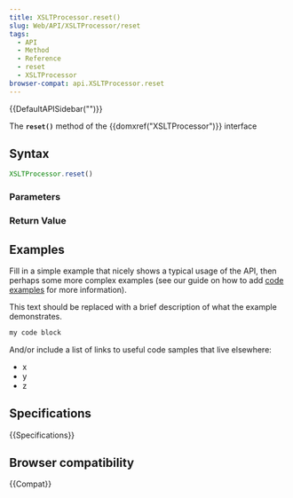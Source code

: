 ```yaml
---
title: XSLTProcessor.reset()
slug: Web/API/XSLTProcessor/reset
tags:
  - API
  - Method
  - Reference
  - reset
  - XSLTProcessor
browser-compat: api.XSLTProcessor.reset
---
```

{{DefaultAPISidebar("")}}

The **`reset()`** method of the {{domxref("XSLTProcessor")}} interface 

## Syntax

```js
XSLTProcessor.reset()
```

### Parameters



### Return Value



## Examples

Fill in a simple example that nicely shows a typical usage of the API, then perhaps some more complex examples (see our guide on how to add [code examples](/en-US/docs/MDN/Contribute/Structures/Code_examples) for more information).

This text should be replaced with a brief description of what the example demonstrates.

```js
my code block
```

And/or include a list of links to useful code samples that live elsewhere:

*   x
*   y
*   z

## Specifications

{{Specifications}}

## Browser compatibility

{{Compat}}

